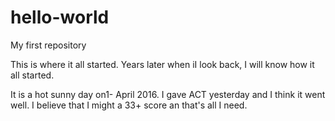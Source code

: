 # hello-world
My first repository

This is where it all started.
Years later when iI look back, I will know how it all started.

It is a hot sunny day on1- April 2016. I gave ACT yesterday and I think it went well. I believe that I might a 33+ score an that's all I need.

